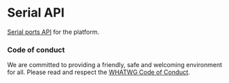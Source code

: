 # Serial API

[Serial ports API](http://whatwg.github.io/serial/) for the platform. 

### Code of conduct

We are committed to providing a friendly, safe and welcoming environment for all. Please read and respect the [WHATWG Code of Conduct](https://whatwg.org/code-of-conduct).
